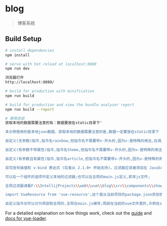 # blog

> 博客系统

## Build Setup

``` bash
# install dependencies
npm install

# serve with hot reload at localhost:8080
npm run dev

浏览器打开
http://localhost:8080/

# build for production with minification
npm run build

# build for production and view the bundle analyzer report
npm run build --report
```

``` bash
# 使用总结
获取本地的数据需要注意的有：数据要放在static目录下"

本示例使用的是本地json数据，获取本地的数据需要注意的是,数据一定要放在static目录下

自定义(无参数)指令,指令名rainbow,但指令名不需要带v-开头的,因为v-是特殊的用法,在调用时 v-rainbow

自定义(有参数不带属性)指令,指令名theme,但指令名不需要带v-开头的,因为v-是特殊的用法,在调用时 v-theme=\"'wide'\",需要用单引号引起,参数可以是对象{};可以是数组[];

自定义(有参数且有属性)指令,指令名article,但指令名不需要带v-开头的,因为v-是特殊的用法,在调用时 v-article:column=\"'lines'\",需要用单引号引起,参数可以是对象{};可以是数组[]

双花括号插值和 v-bind 表达式 (后者从 2.1.0+ 开始支持)。过滤器应该被添加在 JavaScript 表达式的尾部，由“linux的|管道”符号|指示

可以在一个组件的选项中定义本地的过滤器;也可以在全局的main.js定义,即本js文件;

全局过滤器请看F:\\IntellijProjects\\web\\vue\\blog\\src\\components\\showBlogs.vue的filters

import VueResource from 'vue-resource';这个是从当前项目的package.json添加依赖后的dependencies获取

自定义指令也可以分为局部和全局的,全局在main.js编写;局部在当前的vue文件里的,示例在src\\components\\showBlogs.vue的directive111

```

For a detailed explanation on how things work, check out the [guide](http://vuejs-templates.github.io/webpack/) and [docs for vue-loader](http://vuejs.github.io/vue-loader).


